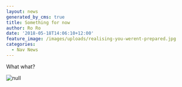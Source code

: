 ```yaml
---
layout: news
generated_by_cms: true
title: Something for now
author: Ro Ro
date: '2018-05-18T14:06:10+12:00'
feature_image: /images/uploads/realising-you-werent-prepared.jpg
categories:
  - Nav News
---
```

What what?

![null](/images/uploads/crashing.jpg)
